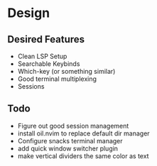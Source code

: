 # Design

## Desired Features

- Clean LSP Setup
- Searchable Keybinds
- Which-key (or something similar)
- Good terminal multiplexing
- Sessions

## Todo

- Figure out good session management
- install oil.nvim to replace default dir manager
- Configure snacks terminal manager
- add quick window switcher plugin
- make vertical dividers the same color as text

